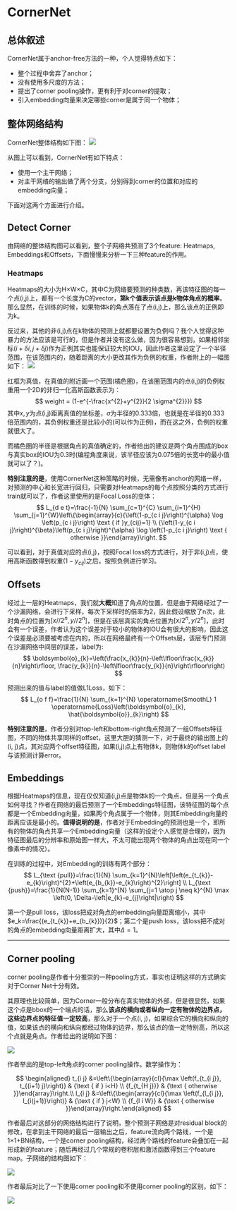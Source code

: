 # CornerNet

## 总体叙述
CornerNet属于anchor-free方法的一种，个人觉得特点如下：
 - 整个过程中舍弃了anchor；
 - 没有使用多尺度的方法；
 - 提出了corner pooling操作，更有利于对corner的提取；
 - 引入embedding向量来决定哪些corner是属于同一个物体；

## 整体网络结构
CornerNet整体结构如下图：
<img src="imgs/2019-09-11 17-54-54.png">

从图上可以看到，CornerNet有如下特点：
 - 使用一个主干网络；
 - 对主干网络的输出做了两个分支，分别得到corner的位置和对应的embedding向量；

下面对这两个方面进行介绍。

## Detect Corner
由网络的整体结构图可以看到，整个子网络共预测了3个feature: Heatmaps, Embeddings和Offsets，下面慢慢来分析一下三种feature的作用。

### Heatmaps
Heatmaps的大小为H×W×C，其中C为网络要预测的种类数，再该特征图的每一个点(i,j)上，都有一个长度为C的vector，**第k个值表示该点是k物体角点的概率**。那么显然，在训练的时候，如果物体k的角点落在了点(i,j)上，那么该点的正例即为k。

反过来，其他的非(i,j)点在k物体的预测上就都要设置为负例吗？我个人觉得这种暴力的方法应该是可行的，但是作者并没有这么做，因为很容易想到，如果相邻坐标$(i+\delta i, j+\delta j)$作为正例其实也能保证较大的IOU，因此作者这里设定了一个半径范围，在该范围内的，随着距离的大小更改其作为负例的权重，作者附上的一幅图如下：
<img src="imgs/2019-09-11 18-45-57.png">

红框为真值，在真值的附近画一个范围(橘色圈)，在该圈范围内的点(i,j)的负例权重用一个2D的非归一化高斯函数表示为：
$$
weight = (1-e^{-\frac{x^{2}+y^{2}}{2 \sigma^{2}}})
$$
其中$x, y$为点(i,j)距离真值的坐标差，$\sigma$为半径的0.333倍，也就是在半径的0.333倍范围内的，其负例权重还是比较小的(可以作为正例)，而在这之外，负例的权重就很大了。

而橘色圈的半径是根据角点的真值确定的，作者给出的建议是两个角点围成的box与真实box的IOU为0.3时(编程角度来说，该半径应该为0.075倍的长宽中的最小值就可以了？)。

**特别注意的是**，使用CornerNet这种策略的时候，无需像有anchor的网络一样，对预测的中心和长宽进行回归，只需要对Heatmaps的每个点按照分类的方式进行train就可以了，作者这里使用的是Focal Loss的变体：
$$
L_{d e t}=\frac{-1}{N} \sum_{c=1}^{C} \sum_{i=1}^{H} \sum_{j=1}^{W}\left\{\begin{array}{c}{\left(1-p_{c i j}\right)^{\alpha} \log \left(p_{c i j}\right) \text { if  }y_{cij}=1} \\ {\left(1-y_{c i j}\right)^{\beta}\left(p_{c i j}\right)^{\alpha} \log \left(1-p_{c i j}\right) \text { otherwise }}\end{array}\right.
$$

可以看到，对于真值对应的点(i,j)，按照Focal loss的方式进行，对于非(i,j)点，使用高斯函数得到权重$(1-y_{cij})$之后，按照负例进行学习。

## Offsets
经过上一层的Heatmaps，我们就**大概**知道了角点的位置，但是由于网络经过了一个沙漏网络，会进行下采样，每次下采样时的倍率为2，因此假设缩放了n次，此时角点的位置为$[x//2^n, y//2^n]$，但是在该层真实的角点位置为$[x/2^n, y/2^n]$，此时会有一个误差，作者认为这个误差对于较小的物体的IOU会有很大的影响，因此这个误差是必须要被考虑在内的，所以在网络最终有一个Offsets层，该层专门预测在沙漏网络中间层的误差，label为:
$$
\boldsymbol{o}_{k}=\left(\frac{x_{k}}{n}-\left\lfloor\frac{x_{k}}{n}\right\rfloor, \frac{y_{k}}{n}-\left\lfloor\frac{y_{k}}{n}\right\rfloor\right)
$$

预测出来的值与label的值做L1Loss，如下：
$$
L_{o f f}=\frac{1}{N} \sum_{k=1}^{N} \operatorname{SmoothL} 1 \operatorname{Loss}\left(\boldsymbol{o}_{k}, \hat{\boldsymbol{o}}_{k}\right)
$$

**特别注意的是**，作者分别对top-left和bottom-right角点预测了一组Offsets特征图，不同的物体共享同样的offset，这里大胆的猜测一下，对于最终的输出图上的(i, j)点，其对应两个offset特征图，如果(i,j)点上有物体k，则物体k的offset label与该预测计算error。

## Embeddings
根据Heatmaps的信息，现在仅仅知道(i,j)点是物体k的一个角点，但是另一个角点如何寻找？作者在网络的最后预测了一个Embeddings特征图，该特征图的每个点都是一个Embedding向量，如果两个角点属于一个物体，则其Embedding向量的距离应该是最小的。**值得说明的是**，作者对于Embedding的预测也是一个，即所有的物体的角点共享一个Embedding向量（这样的设定个人感觉是合理的，因为特征图最后的分辨率和原始图一样大，不太可能出现两个物体的角点出现在同一个像素中的情况）。

在训练的过程中，对Embedding的训练有两个部分：
$$
L_{\text {pull}}=\frac{1}{N} \sum_{k=1}^{N}\left[\left(e_{t_{k}}-e_{k}\right)^{2}+\left(e_{b_{k}}-e_{k}\right)^{2}\right] \\
L_{\text {push}}=\frac{1}{N(N-1)} \sum_{k=1}^{N} \sum_{j=1 \atop j \neq k}^{N} \max \left(0, \Delta-\left|e_{k}-e_{j}\right|\right)
$$

第一个是pull loss，该loss把成对角点的embedding向量距离缩小，其中$e_k=\frac{(e_{t_{k}}+e_{b_{k}})}{2}$；第二个是push loss，该loss把不成对的角点的embedding向量距离扩大，其中$\Delta=1$。

----
## Corner pooling
corner pooling是作者十分推崇的一种pooling方式，事实也证明这样的方式确实对于Corner Net十分有效。

其原理也比较简单，因为Corner一般分布在真实物体的外部，但是很显然，如果这个点是bbox的一个端点的话，那么**该点的横向或者纵向一定有物体的边界点，这些边界点的特征值一定较高**，那么对于一个点(i, j)，如果综合它的横向和纵向的值，如果该点的横向和纵向都经过物体的边界，那么该点的值一定特别高，所以这个点就是角点。作者给出的说明如下图：

<img src="imgs/2019-09-14 15-59-39.png">

作者举出的是top-left角点的corner pooling操作。数学操作为：

$$
\begin{aligned} t_{i j} &=\left\{\begin{array}{cl}{\max \left(f_{t_{i j}}, t_{(i+1) j}\right)} & {\text { if } i<H} \\ {f_{t_{H j}}} & {\text { otherwise }}\end{array}\right.\\ l_{i j} &=\left\{\begin{array}{cl}{\max \left(f_{l_{i j}}, l_{i(j+1)}\right)} & {\text { if } j<W} \\ {f_{l i W}} & {\text { otherwise }}\end{array}\right.\end{aligned}
$$

作者最后对这部分的网络结构进行了说明，整个预测子网络是对residual block的修改，在拿到主干网络的最后一层输出之后，feature流向两个路线，一个是1×1+BN结构，一个是corner pooling结构，经过两个路线的feature会叠加在一起形成新的feature；随后再经过几个常规的卷积层和激活函数得到三个feature map。子网络的结构图如下：

<img src="imgs/2019-09-14 16-31-33.png">

作者最后对比了一下使用corner pooling和不使用corner pooling的区别，如下：

<img src="imgs/2019-09-14 16-19-16.png">

